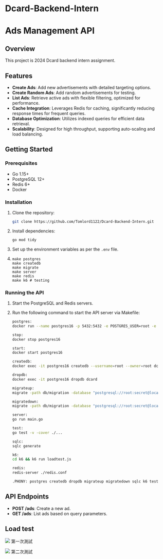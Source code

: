 # Dcard-Backend-Intern

# Ads Management API

## Overview

This project is 2024 Dcard backend intern assignment.

## Features

- **Create Ads**: Add new advertisements with detailed targeting options.
- **Create Random Ads**: Add random advertisements for testing.
- **List Ads**: Retrieve active ads with flexible filtering, optimized for performance.
- **Cache Integration**: Leverages Redis for caching, significantly reducing response times for frequent queries.
- **Database Optimization**: Utilizes indexed queries for efficient data retrieval.
- **Scalability**: Designed for high throughput, supporting auto-scaling and load balancing.

## Getting Started

### Prerequisites

- Go 1.15+
- PostgreSQL 12+
- Redis 6+
- Docker

### Installation

1. Clone the repository:

   ```bash
   git clone https://github.com/Tomlord1122/Dcard-Backend-Intern.git
   ```

2. Install dependencies:
   ```bash
   go mod tidy
   ```
3. Set up the environment variables as per the `.env` file.

4. ```
   make postgres
   make createdb
   make migrate
   make server
   make redis
   make k6 # testing
   ```

### Running the API

1.  Start the PostgreSQL and Redis servers.
2.  Run the following command to start the API server via Makefile:

    ```bash
    postgres:
    docker run --name postgres16 -p 5432:5432 -e POSTGRES_USER=root -e  POSTGRES_PASSWORD=secret -d postgres:latest

    stop:
    docker stop postgres16

    start:
    docker start postgres16

    createdb:
    docker exec -it postgres16 createdb --username=root --owner=root dcard

    dropdb:
    docker exec -it postgres16 dropdb dcard

    migrateup:
    migrate -path db/migration -database "postgresql://root:secret@localhost:5432/dcard?sslmode=disable" -verbose up

    migratedown:
    migrate -path db/migration -database "postgresql://root:secret@localhost:5432/dcard?sslmode=disable" -verbose down

    server:
    go run main.go

    test:
    go test -v -cover ./...

    sqlc:
    sqlc generate

    k6:
    cd k6 && k6 run loadtest.js

    redis:
    redis-server ./redis.conf

    .PHONY: postgres createdb dropdb migrateup migratedown sqlc k6 test server stop start
    ```

## API Endpoints

- **POST /ads**: Create a new ad.
- **GET /ads**: List ads based on query parameters.

## Load test

![](/asset/test.png)
第一次測試

![](/asset/test2.png)
第二次測試
